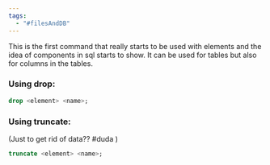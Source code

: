 ```yaml
---
tags:
  - "#filesAndDB"
---
```

This is the first command that really starts to be used with elements and the idea of components in sql starts to show. It can be used for tables but also for columns in the tables. 
### Using drop: 
```sql
drop <element> <name>; 
```
### Using truncate: 
(Just to get rid of data?? #duda )
```sql
truncate <element> <name>; 
```

